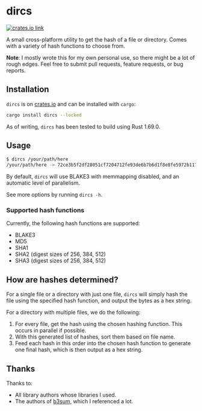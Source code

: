 # dircs

[<img src="https://img.shields.io/crates/v/dircs.svg?style=flat-square" alt="crates.io link">](https://crates.io/crates/dircs)

A small cross-platform utility to get the hash of a file or directory. Comes with a variety of hash functions to choose
from.

**Note**: I mostly wrote this for my own personal use, so there might be a lot of rough edges. Feel free to submit
pull requests, feature requests, or bug reports.

## Installation

`dircs` is on [crates.io](https://crates.io/crates/dircs) and can be installed with `cargo`:

```bash
cargo install dircs --locked
```

As of writing, `dircs` has been tested to build using Rust 1.69.0.

## Usage

```bash
$ dircs /your/path/here
/your/path/here -> 72ce3b5f2df28051cf7204712fe93de6b7b6d1f8e8fe5972b117a248423c290c
```

By default, `dircs` will use BLAKE3 with memmapping disabled, and an automatic level of parallelism.

See more options by running `dircs -h`.

### Supported hash functions

Currently, the following hash functions are supported:

- BLAKE3
- MD5
- SHA1
- SHA2 (digest sizes of 256, 384, 512)
- SHA3 (digest sizes of 256, 384, 512)

## How are hashes determined?

For a single file or a directory with just one file, `dircs` will simply hash the file using the specified hash
function, and output the bytes as a hex string.

For a directory with multiple files, we do the following:

1. For every file, get the hash using the chosen hashing function. This occurs in parallel if possible.
2. With this generated list of hashes, sort them based on file name.
3. Feed each hash in this order into the chosen hash function to generate one final hash, which is then output as a hex
   string.

## Thanks

Thanks to:

- All library authors whose libraries I used.
- The authors of [b3sum](https://github.com/BLAKE3-team/BLAKE3/tree/master/b3sum), which I referenced a lot.
